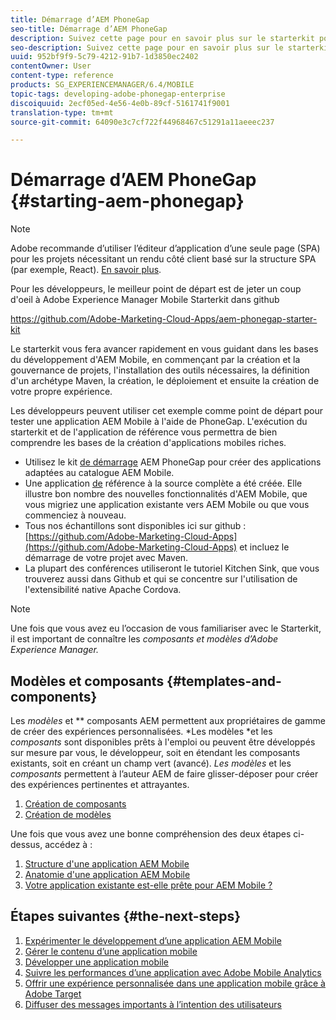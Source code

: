 ```yaml
---
title: Démarrage d’AEM PhoneGap
seo-title: Démarrage d’AEM PhoneGap
description: Suivez cette page pour en savoir plus sur le starterkit pour les développeurs.
seo-description: Suivez cette page pour en savoir plus sur le starterkit pour les développeurs.
uuid: 952bf9f9-5c79-4212-91b7-1d3850ec2402
contentOwner: User
content-type: reference
products: SG_EXPERIENCEMANAGER/6.4/MOBILE
topic-tags: developing-adobe-phonegap-enterprise
discoiquuid: 2ecf05ed-4e56-4e0b-89cf-5161741f9001
translation-type: tm+mt
source-git-commit: 64090e3c7cf722f44968467c51291a11aeeec237

---
```



# Démarrage d’AEM PhoneGap {#starting-aem-phonegap}

>[!NOTE]
>
>Adobe recommande d’utiliser l’éditeur d’application d’une seule page (SPA) pour les projets nécessitant un rendu côté client basé sur la structure SPA (par exemple, React). [En savoir plus](/help/sites-developing/spa-overview.md).

Pour les développeurs, le meilleur point de départ est de jeter un coup d&#39;oeil à Adobe Experience Manager Mobile Starterkit dans github

https://github.com/Adobe-Marketing-Cloud-Apps/aem-phonegap-starter-kit

Le starterkit vous fera avancer rapidement en vous guidant dans les bases du développement d&#39;AEM Mobile, en commençant par la création et la gouvernance de projets, l&#39;installation des outils nécessaires, la définition d&#39;un archétype Maven, la création, le déploiement et ensuite la création de votre propre expérience.

Les développeurs peuvent utiliser cet exemple comme point de départ pour tester une application AEM Mobile à l&#39;aide de PhoneGap. L&#39;exécution du starterkit et de l&#39;application de référence vous permettra de bien comprendre les bases de la création d&#39;applications mobiles riches.

* Utilisez le kit [de démarrage](https://github.com/Adobe-Marketing-Cloud-Apps/aem-phonegap-starter-kit) AEM PhoneGap pour créer des applications adaptées au catalogue AEM Mobile.
* Une application [de](https://github.com/Adobe-Marketing-Cloud-Apps/aem-mobile-hybrid-reference) référence à la source complète a été créée. Elle illustre bon nombre des nouvelles fonctionnalités d&#39;AEM Mobile, que vous migriez une application existante vers AEM Mobile ou que vous commenciez à nouveau.
* Tous nos échantillons sont disponibles ici sur github : [https://github.com/Adobe-Marketing-Cloud-Apps](https://github.com/Adobe-Marketing-Cloud-Apps) et incluez le démarrage de votre projet avec Maven.
* La plupart des conférences utiliseront le tutoriel [](https://github.com/blefebvre/aem-phonegap-kitchen-sink)Kitchen Sink, que vous trouverez aussi dans Github et qui se concentre sur l&#39;utilisation de l&#39;extensibilité native Apache Cordova.

>[!NOTE]
>
>Une fois que vous avez eu l’occasion de vous familiariser avec le Starterkit, il est important de connaître les *composants et modèles d’Adobe Experience Manager.*

## Modèles et composants {#templates-and-components}

Les *modèles* et ** composants AEM permettent aux propriétaires de gamme de créer des expériences personnalisées. *Les modèles *et les *composants* sont disponibles prêts à l&#39;emploi ou peuvent être développés sur mesure par vous, le développeur, soit en étendant les composants existants, soit en créant un champ vert (avancé). *Les modèles* et les *composants* permettent à l’auteur AEM de faire glisser-déposer pour créer des expériences pertinentes et attrayantes.

1. [Création de composants](/help/sites-developing/components.md)
1. [Création de modèles](/help/sites-developing/templates.md)

Une fois que vous avez une bonne compréhension des deux étapes ci-dessus, accédez à :

1. [Structure d&#39;une application AEM Mobile](/help/mobile/phonegap-structure-an-app.md)
1. [Anatomie d&#39;une application AEM Mobile](/help/mobile/phonegap-apps-arch.md)
1. [Votre application existante est-elle prête pour AEM Mobile ?](/help/mobile/phonegap-adding-content-to-imported-app.md)

## Étapes suivantes {#the-next-steps}

1. [Expérimenter le développement d’une application AEM Mobile](/help/mobile/starting-aem-phonegap-app.md)
1. [Gérer le contenu d’une application mobile](/help/mobile/phonegap-manage-app-content.md)
1. [Développer une application mobile](/help/mobile/building-app-mobile-phonegap.md)
1. [Suivre les performances d’une application avec Adobe Mobile Analytics](/help/mobile/phonegap-intro-to-app-analytics.md)
1. [Offrir une expérience personnalisée dans une application mobile grâce à Adobe Target](/help/mobile/phonegap-aem-mobile-content-personalization.md)
1. [Diffuser des messages importants à l’intention des utilisateurs](/help/mobile/phonegap-push-notifications.md)
